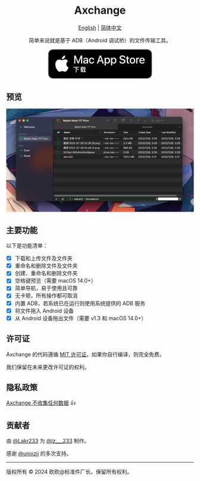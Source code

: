 <div align="center">

# Axchange

<p align="center">
  <a href="README.md">English</a> |
  <a href="./Resources/i18n/zh-Hans/README.md">简体中文</a>
</p>

简单来说就是基于 ADB（Android 调试桥）的文件传输工具。

[![从 App Store 下载](./Download_on_the_Mac_App_Store_Badge_CNSC_RGB_blk_092917.svg)](https://apps.apple.com/us/app/axchange-adb-file-transfer/id6737504944)

</div>

## 预览

![预览](../../Preview.png)

## 主要功能

以下是功能清单：

- [x] 下载和上传文件及文件夹
- [x] 重命名和删除文件及文件夹
- [x] 创建、重命名和删除文件夹
- [x] 空格键预览（需要 macOS 14.0+）
- [x] 简单导航，易于使用且可靠
- [x] 无卡顿，所有操作都可取消
- [x] 内置 ADB，若系统已在运行则使用系统提供的 ADB 服务
- [x] 将文件拖入 Android 设备
- [x] 从 Android 设备拖出文件（需要 v1.3 和 macOS 14.0+）

## 许可证

Axchange 的代码遵循 [MIT 许可证](../../../LICENSE)。如果你自行编译，则完全免费。

我们保留在未来更改许可证的权利。

## 隐私政策

[Axchange 不收集任何数据](../../Privacy.md) 👍

## 贡献者

由 [@Lakr233](https://twitter.com/Lakr233) 为 [@lz\_\_\_233](https://twitter.com/lz__233) 制作。

感谢 [@unixzii](https://twitter.com/unixzii) 的多次支持。

---

版权所有 © 2024 砍砍@标准件厂长。保留所有权利。
